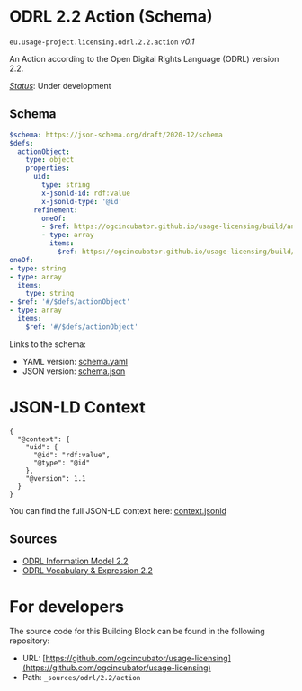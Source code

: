 
# ODRL 2.2 Action (Schema)

`eu.usage-project.licensing.odrl.2.2.action` *v0.1*

An Action according to the Open Digital Rights Language (ODRL) version 2.2.

[*Status*](http://www.opengis.net/def/status): Under development

## Schema

```yaml
$schema: https://json-schema.org/draft/2020-12/schema
$defs:
  actionObject:
    type: object
    properties:
      uid:
        type: string
        x-jsonld-id: rdf:value
        x-jsonld-type: '@id'
      refinement:
        oneOf:
        - $ref: https://ogcincubator.github.io/usage-licensing/build/annotated/usage-project/licensing/odrl/2/2/constraint/schema.yaml
        - type: array
          items:
            $ref: https://ogcincubator.github.io/usage-licensing/build/annotated/usage-project/licensing/odrl/2/2/constraint/schema.yaml
oneOf:
- type: string
- type: array
  items:
    type: string
- $ref: '#/$defs/actionObject'
- type: array
  items:
    $ref: '#/$defs/actionObject'

```

Links to the schema:

* YAML version: [schema.yaml](https://ogcincubator.github.io/usage-licensing/build/annotated/usage-project/licensing/odrl/2/2/action/schema.json)
* JSON version: [schema.json](https://ogcincubator.github.io/usage-licensing/build/annotated/usage-project/licensing/odrl/2/2/action/schema.yaml)


# JSON-LD Context

```jsonld
{
  "@context": {
    "uid": {
      "@id": "rdf:value",
      "@type": "@id"
    },
    "@version": 1.1
  }
}
```

You can find the full JSON-LD context here:
[context.jsonld](https://ogcincubator.github.io/usage-licensing/build/annotated/usage-project/licensing/odrl/2/2/action/context.jsonld)

## Sources

* [ODRL Information Model 2.2](https://www.w3.org/TR/odrl-model/)
* [ODRL Vocabulary & Expression 2.2](https://www.w3.org/TR/odrl-vocab/)

# For developers

The source code for this Building Block can be found in the following repository:

* URL: [https://github.com/ogcincubator/usage-licensing](https://github.com/ogcincubator/usage-licensing)
* Path: `_sources/odrl/2.2/action`

